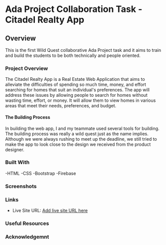 # Ada Project Collaboration Task - Citadel Realty App

## Overview
This is the first Wild Quest collaborative Ada Project task and it aims to train and build the students to be both technically and people oriented.


### Project Overview

The Citadel Realty App is a Real Estate Web Application that aims to alleviate the difficulties of spending so much time, money, and effort searching for homes that suit an individual's preferences.
The app will address these issues by allowing people to search for homes without wasting time, effort, or money. It will allow them to view homes in various areas that meet their needs, preferences, and budget.

#### The Building Process
In building the web app, I and my teammate used several tools for building. The building process was really a wild quest just as the name implies. Although we were always rushing to meet up the deadline, we still tried to make the app to look close to the design we received from the product designer.

### Built With
-HTML
-CSS
-Bootstrap
-Firebase
### Screenshots


### Links

-  Live Site URL: [Add live site URL here](https://team-success-citadel-realty-app.vercel.app/)


### Useful Resources


### Acknowledgemnt